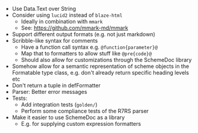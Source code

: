 * Use Data.Text over String
* Consider using `lucid2` instead of `blaze-html`
    * Ideally in combination with `mmark`
    * See: https://github.com/mmark-md/mmark
* Support different output formats (e.g. not just markdown)
* Scribble-like syntax for comments
    * Have a function call syntax e.g. `@function{parameter}@`
    * Map that to formatters to allow stuff like `@pre{code}@`
    * Should also allow for customizations through the SchemeDoc library
* Somehow allow for a semantic representation of scheme objects
  in the Formatable type class, e.g. don't already return specific
  heading levels etc
* Don't return a tuple in defFormatter
* Parser: Better error messages
* Tests:
    * Add integration tests (`golden/`)
    * Perform some compliance tests of the R7RS parser
* Make it easier to use SchemeDoc as a library
    * E.g. for supplying custom expression formatters
